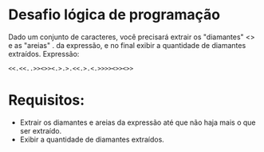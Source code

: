 # Desafio lógica de programação

Dado um conjunto de caracteres, você precisará extrair os "diamantes" <> e as "areias" . da expressão, e no final exibir a quantidade de diamantes extraídos.
Expressão:

```<<.<<..>><>><.>.>.<<.>.<.>>>><>><>>```

# Requisitos:

 * Extrair os diamantes e areias da expressão até que não haja mais o que ser extraído.
 * Exibir a quantidade de diamantes extraídos.
